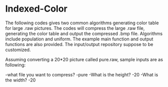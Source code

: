 # Indexed-Color
The following codes gives two common algorithms generating color table for large .raw pictures. The codes will compress the large .raw file, generating the color table and output the compressed .bmp file.
Algorithms include population and uniform. The example main function and output functions are also provided. 
The input/output repository suppose to be customized. 

Assuming converting a 20*20 picture called pure.raw, sample inputs are as following:

-what file you want to compress?
-pure
-What is the height?
-20
-What is the width?
-20


